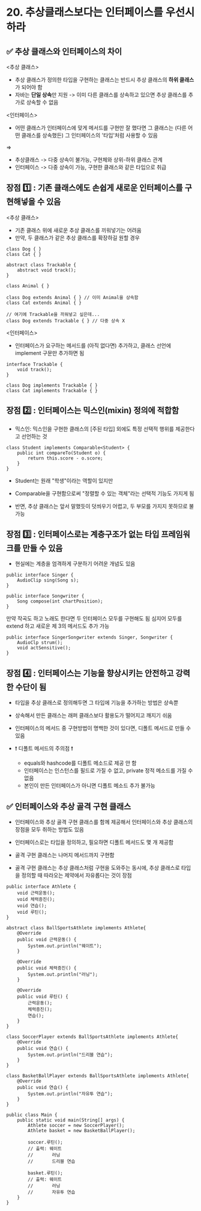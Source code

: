 # 20. 추상클래스보다는 인터페이스를 우선시하라


## ✅ 추상 클래스와 인터페이스의 차이
<추상 클래스>
- 추상 클래스가 정의한 타입을 구현하는 클래스는 반드시 추상 클래스의 **하위 클래스**가 되어야 함
- 자바는 **단일 상속**만 지원 -> 이미 다른 클래스를 상속하고 있으면 추상 클래스를 추가로 상속할 수 없음

<인터페이스>
- 어떤 클래스가 인터페이스에 맞게 메서드를 구현만 잘 했다면 그 클래스는 (다른 어떤 클래스를 상속했든) 그 인터페이스의 '타입'처럼 사용할 수 있음

=> 
- 추상클래스 -> 다중 상속이 불가능, 구현체와 상위-하위 클래스 관계
- 인터페이스 -> 다중 상속이 가능, 구현한 클래스와 같은 타입으로 취급


## 장점 1️⃣ : 기존 클래스에도 손쉽게 새로운 인터페이스를 구현해넣을 수 있음

<추상 클래스>
- 기존 클래스 위에 새로운 추상 클래스를 끼워넣기는 어려움
- 만약, 두 클래스가 같은 추상 클래스를 확장하길 원할 경우
```
class Dog { }
class Cat { }
```

```
abstract class Trackable {
    abstract void track();
}
```

```
class Animal { }

class Dog extends Animal { } // 이미 Animal을 상속함
class Cat extends Animal { }

// 여기에 Trackable을 끼워넣고 싶은데...
class Dog extends Trackable { } // 다중 상속 X
```

<인터페이스>
- 인터페이스가 요구하는 메서드를 (아직 없다면) 추가하고, 클래스 선언에 implement 구문만 추가하면 됨

```
interface Trackable {
    void track();
}

class Dog implements Trackable { }
class Cat implements Trackable { }
```


## 장점 2️⃣ : 인터페이스는 믹스인(mixin) 정의에 적합함
- 믹스인: 믹스인을 구현한 클래스의 [주된 타입] 외에도 특정 선택적 행위를 제공한다고 선언하는 것
```
class Student implements Comparable<Student> {
    public int compareTo(Student o) {
        return this.score - o.score;
    }
}
```
- Student는 원래 "학생"이라는 역할이 있지만
- Comparable을 구현함으로써 "정렬할 수 있는 객체"라는 선택적 기능도 가지게 됨

- 반면, 추상 클래스는 앞서 말했듯이 덧씌우기 어렵고, 두 부모를 가지지 못하므로 불가능

## 장점 3️⃣ : 인터페이스로는 계층구조가 없는 타입 프레임워크를 만들 수 있음
- 현실에는 계층을 엄격하게 구분하기 어려운 개념도 있음
```
public interface Singer {
    AudioClip sing(Song s);
}

public interface Songwriter {
    Song compose(int chartPosition);
}
```
만약 작곡도 하고 노래도 한다면 두 인터페이스 모두를 구현해도 됨
심지어 모두를 extend 하고 새로운 제 3의 메서드도 추가 가능

```
public interface SingerSongwriter extends Singer, Songwriter {
    AudioClp strum();
    void actSensitive();
}
```

## 장점 4️⃣ : 인터페이스는 기능을 향상시키는 안전하고 강력한 수단이 됨
- 타입을 추상 클래스로 정의해두면 그 타입에 기능을 추가하는 방법은 상속뿐
- 상속해서 만든 클래스는 래퍼 클래스보다 활용도가 떨어지고 깨지기 쉬움

- 인터페이스의 메서드 중 구현방법이 명백한 것이 있다면, 디폴트 메서드로 만들 수 있음
- ❗️ 디폴트 메서드의 주의점 ❗️
    - equals와 hashcode를 디폴트 메소드로 제공 안 함
    - 인터페이스는 인스턴스를 필드로 가질 수 없고, private 정적 메소드를 가질 수 없음
    - 본인이 만든 인터페이스가 아니면 디폴트 메소드 추가 불가능



## ✅ 인터페이스와 추상 골격 구현 클래스
- 인터페이스와 추상 골격 구현 클래스를 함께 제공해서 인터페이스와 추상 클래스의 장점을 모두 취하는 방법도 있음
- 인터페이스로는 타입을 정의하고, 필요하면 디폴트 메서드도 몇 개 제공함
- 골격 구현 클래스는 나머지 메서드까지 구현함

- 골격 구현 클래스는 추상 클래스처럼 구현을 도와주는 동시에, 추상 클래스로 타입을 정의할 때 따라오는 제약에서 자유롭다는 것이 장점

```
public interface Athlete {
    void 근력운동();
    void 체력증진();
    void 연습();
    void 루틴();
}

abstract class BallSportsAthlete implements Athlete{
    @Override
    public void 근력운동() {
        System.out.println("웨이트");
    }

    @Override
    public void 체력증진() {
        System.out.println("러닝");
    }

    @Override
    public void 루틴() {
        근력운동();
        체력증진();
        연습();
    }
}

class SoccerPlayer extends BallSportsAthlete implements Athlete{
    @Override
    public void 연습() {
        System.out.println("드리블 연습");
    }
}

class BasketBallPlayer extends BallSportsAthlete implements Athlete{
    @Override
    public void 연습() {
        System.out.println("자유투 연습");
    }
}
```

```
public class Main {
    public static void main(String[] args) {
        Athlete soccer = new SoccerPlayer();
        Athlete basket = new BasketBallPlayer();

        soccer.루틴();
        // 출력: 웨이트
        //       러닝
        //       드리블 연습

        basket.루틴();
        // 출력: 웨이트
        //       러닝
        //       자유투 연습
    }
}
```